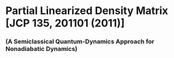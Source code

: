 # Partial Linearized Density Matrix  [JCP 135, 201101 (2011)]
### (A Semiclassical Quantum-Dynamics Approach for Nonadiabatic Dynamics)